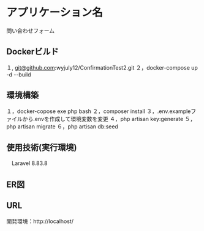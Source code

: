 # アプリケーション名
問い合わせフォーム

## Dockerビルド
１, git@github.com:wyjuly12/ConfirmationTest2.git
２，docker-compose up -d --build

## 環境構築
１，docker-copose exe php bash
２，composer install
３，.env.exampleファイルから.envを作成して環境変数を変更
４，php artisan key:generate
５，php artisan migrate
６，php artisan db:seed

## 使用技術(実行環境)
　Laravel 8.83.8

## ER図




## URL
開発環境：http://localhost/
